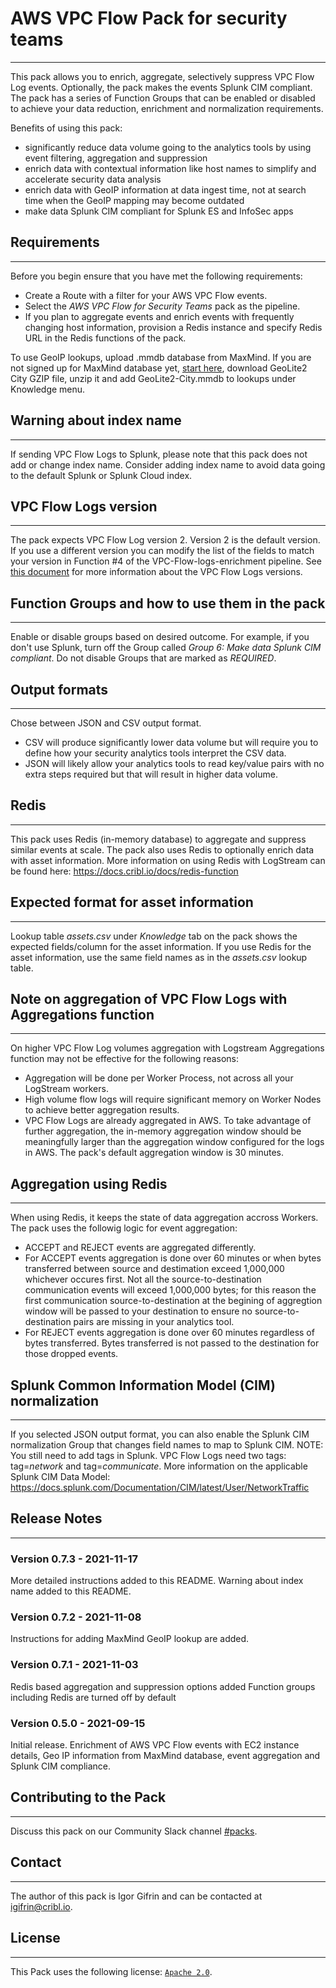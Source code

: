 # AWS VPC Flow Pack for security teams
----
This pack allows you to enrich, aggregate, selectively suppress VPC Flow Log events. Optionally, the pack makes the events Splunk CIM compliant. The pack has a series of Function Groups that can be enabled or disabled to achieve your data reduction, enrichment and normalization requirements. 
 
Benefits of using this pack:
- significantly reduce data volume going to the analytics tools by using event filtering, aggregation and suppression
- enrich data with contextual information like host names to simplify and accelerate security data analysis
- enrich data with GeoIP information at data ingest time, not at search time when the GeoIP mapping may become outdated
- make data Splunk CIM compliant for Splunk ES and InfoSec apps

## Requirements
---
Before you begin ensure that you have met the following requirements:

- Create a Route with a filter for your AWS VPC Flow events.
- Select the *AWS VPC Flow for Security Teams* pack as the pipeline.
- If you plan to aggregate events and enrich events with frequently changing host information, provision a Redis instance and specify Redis URL in the Redis functions of the pack.

To use GeoIP lookups, upload .mmdb database from MaxMind. If you are not signed up for MaxMind database yet, [start here](https://www.maxmind.com/en/geolite2/signup), download GeoLite2 City GZIP file, unzip it and add GeoLite2-City.mmdb to lookups under Knowledge menu.

## Warning about index name
---
If sending VPC Flow Logs to Splunk, please note that this pack does not add or change index name. Consider adding index name to avoid data going to the default Splunk or Splunk Cloud index.

## VPC Flow Logs version
---
The pack expects VPC Flow Log version 2. Version 2 is the default version. If you use a different version you can modify the list of the fields to match your version in Function #4 of the VPC-Flow-logs-enrichment pipeline. See [this document](https://docs.aws.amazon.com/vpc/latest/userguide/flow-logs.html#flow-logs-fields) for more information about the VPC Flow Logs versions. 

## Function Groups and how to use them in the pack
---
Enable or disable groups based on desired outcome. For example, if you don't use Splunk, turn off the Group called *Group 6: Make data Splunk CIM compliant*. Do not disable Groups that are marked as *REQUIRED*.
 
## Output formats
---
Chose between JSON and CSV output format. 
- CSV will produce significantly lower data volume but will require you to define how your security analytics tools interpret the CSV data.
- JSON will likely allow your analytics tools to read key/value pairs with no extra steps required but that will result in higher data volume.
  
## Redis
---
This pack uses Redis (in-memory database) to aggregate and suppress similar events at scale.
The pack also uses Redis to optionally enrich data with asset information.
More information on using Redis with LogStream can be found here: https://docs.cribl.io/docs/redis-function 


## Expected format for asset information
---
Lookup table *assets.csv* under *Knowledge* tab on the pack shows the expected fields/column for the asset information.
If you use Redis for the asset information, use the same field names as in the *assets.csv* lookup table.

## Note on aggregation of VPC Flow Logs with Aggregations function
---
On higher VPC Flow Log volumes aggregation with Logstream Aggregations function may not be effective for the following reasons:
- Aggregation will be done per Worker Process, not across all your LogStream workers.
- High volume flow logs will require significant memory on Worker Nodes to achieve better aggregation results.
- VPC Flow Logs are already aggregated in AWS. To take advantage of further aggregation, the in-memory aggregation window should be meaningfully larger than the aggregation window configured for the logs in AWS. The pack's default aggregation window is 30 minutes.

## Aggregation using Redis
---
When using Redis, it keeps the state of data aggregation accross Workers. The pack uses the followig logic for event aggregation:
- ACCEPT and REJECT events are aggregated differently.
- For ACCEPT events aggregation is done over 60 minutes or when bytes transferred between source and destimation exceed 1,000,000 whichever occures first. Not all the source-to-destination communication events will exceed 1,000,000 bytes; for this reason the first communication source-to-destination at the begining of aggregtion window will be passed to your destination to ensure no source-to-destination pairs are missing in your analytics tool.
- For REJECT events aggregation is done over 60 minutes regardless of bytes transferred. Bytes transferred is not passed to the destination for those dropped events.


## Splunk Common Information Model (CIM) normalization
---
If you selected JSON output format, you can also enable the Splunk CIM normalization Group that changes field names to map to Splunk CIM. 
NOTE: You still need to add tags in Splunk. VPC Flow Logs need two tags: tag=*network* and tag=*communicate*. More information on the applicable Splunk CIM Data Model: https://docs.splunk.com/Documentation/CIM/latest/User/NetworkTraffic 

## Release Notes
---
### Version 0.7.3 - 2021-11-17
More detailed instructions added to this README.
Warning about index name added to this README.

### Version 0.7.2 - 2021-11-08
Instructions for adding MaxMind GeoIP lookup are added.

### Version 0.7.1 - 2021-11-03
Redis based aggregation and suppression options added
Function groups including Redis are turned off by default

### Version 0.5.0 - 2021-09-15
Initial release. Enrichment of AWS VPC Flow events with EC2 instance details, Geo IP information from MaxMind database, event aggregation and Splunk CIM compliance. 

## Contributing to the Pack
---
Discuss this pack on our Community Slack channel [#packs](https://cribl-community.slack.com/archives/C021UP7ETM3).

## Contact
---
The author of this pack is Igor Gifrin and can be contacted at <igifrin@cribl.io>.

## License
---
This Pack uses the following license: [`Apache 2.0`](https://github.com/criblio/appscope/blob/master/LICENSE).
